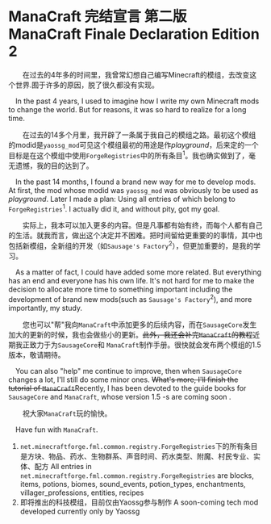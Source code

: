 # ManaCraft 完结宣言 第二版 ManaCraft Finale Declaration Edition 2

&emsp;&emsp;在过去的4年多的时间里，我曾常幻想自己编写Minecraft的模组，去改变这个世界.囿于许多的原因，脱了很久都没有实现。

&ensp;&ensp;In the past 4 years, I used to imagine how I write my own Minecraft mods to change the world. But for reasons, it was so hard to realize for a long time.

&emsp;&emsp;在过去的14多个月里，我开辟了一条属于我自己的模组之路。最初这个模组的modid是`yaossg_mod`可见这个模组最初的用途是作*playground*，后来定的一个目标是在这个模组中使用`ForgeRegistries`中的所有条目<sup>1</sup>。我也确实做到了，毫无遗憾，我的目的达到了。

&ensp;&ensp;In the past 14 months, I found a brand new way for me to develop mods. At first, the mod whose modid was `yaossg_mod` was obviously to be used as *playground*. Later I made a plan: Using all entries of which belong to `ForgeRegistries`<sup>1</sup>. I actually did it, and without pity, got my goal.

&emsp;&emsp;实际上，我本可以加入更多的内容。但是凡事都有始有终，而每个人都有自己的生活。就我而言，做出这个决定并不困难。把时间留给更重要的的事情，其中也包括新模组，全新组的开发（如`Sausage's Factory`<sup>2</sup>），但更加重要的，是我的学习。

&ensp;&ensp;As a matter of fact, I could have added some more related. But everything has an end and everyone has his own life. It's not hard for me to make the decision to allocate more time to something important including the development of brand new mods(such as `Sausage's Factory`<sup>2</sup>), and more importantly, my study.

&emsp;&emsp;您也可以"帮"我向`ManaCraft`中添加更多的后续内容，而在`SausageCore`发生加大的更新的时候，我也会做些小的更新。~~此外，我还会补完`ManaCraft`的教程~~近期我正致力于为`SausageCore`和 `ManaCraft`制作手册。很快就会发布两个模组的1.5版本，敬请期待。

&ensp;&ensp;You can also "help" me continue to improve, then when `SausageCore` changes a lot, I'll still do some minor ones. ~~What's more, I'll finish the tutorial of `ManaCraft`~~Recently, I has been devoted to the guide books for `SausageCore` and  `ManaCraft`, whose version 1.5 -s are coming soon .

&emsp;&emsp;祝大家`ManaCraft`玩的愉快。

&ensp;&ensp;Have fun with `ManaCraft`.




1.  `net.minecraftforge.fml.common.registry.ForgeRegistries`下的所有条目是方块、物品、药水、生物群系、声音时间、药水类型、附魔、村民专业、实体、配方
All entries in `net.minecraftforge.fml.common.registry.ForgeRegistries` are blocks, items, potions, biomes, sound_events, potion_types, enchantments, villager_professions, entities, recipes
2.  即将推出的科技模组，目前仅由Yaossg参与制作
A soon-coming tech mod developed currently only by Yaossg